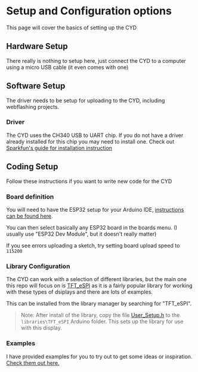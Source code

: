 # Setup and Configuration options

This page will cover the basics of setting up the CYD

## Hardware Setup

There really is nothing to setup here, just connect the CYD to a computer using a micro USB cable (it even comes with one)

## Software Setup

The driver needs to be setup for uploading to the CYD, including webflashing projects. 

### Driver

The CYD uses the CH340 USB to UART chip. If you do not have a driver already installed for this chip you may need to install one. Check out [Sparkfun's guide for installation instruction](https://learn.sparkfun.com/tutorials/how-to-install-ch340-drivers/all)

## Coding Setup

Follow these instructions if you want to write new code for the CYD

### Board definition

You will need to have the ESP32 setup for your Arduino IDE, [instructions can be found here](https://docs.espressif.com/projects/arduino-esp32/en/latest/installing.html).

You can then select basically any ESP32 board in the boards menu. (I usually use "ESP32 Dev Module", but it doesn't really matter)

If you see errors uploading a sketch, try setting board upload speed to `115200`

### Library Configuration

The CYD can work with a selection of different libraries, but the main one this repo will focus on is [TFT_eSPI](https://github.com/Bodmer/TFT_eSPI) as it is a fairly popular library for working with these types of dsiplays and there are lots of examples. 

This can be installed from the library manager by searching for "TFT_eSPI".

 > Note: After install of the library, copy the file [User_Setup.h](https://github.com/witnessmenow/ESP32-Cheap-Yellow-Display/blob/main/DisplayConfig/User_Setup.h) to the `libraries\TFT_eSPI` Arduino folder. This sets up the library for use with this display.

### Examples

I have provided examples for you to try out to get some ideas or inspiration. [Check them out here.](/Examples/)
